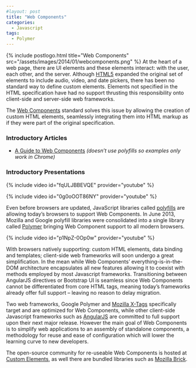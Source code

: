 ```yaml
---
#layout: post
title: "Web Components"
categories:
  - Javascript
tags:
  - Polymer
---
```


{% include postlogo.html title="Web Components" src="/assets/images/2014/01/webcomponents.png" %} At the heart of a web page, there are UI elements and these elements interact: with the user, each other, and the server. Although [HTML5](http://dev.w3.org/html5/markup/elements.html) expanded the original set of elements to include audio, video, and date pickers, there has been no standard way to define custom elements. Elements not specified in the HTML specification have had no support thrusting this responsibility onto client-side and server-side web frameworks.

The [Web Components](http://w3c.github.io/webcomponents/explainer/) standard solves this issue by allowing the creation of custom HTML elements, seamlessly integrating them into HTML markup as if they were part of the original specification.

### Introductory Articles
- [A Guide to Web Components](http://css-tricks.com/modular-future-web-components/) _(doesn’t use polyfills so examples only work in Chrome)_

### Introductory Presentations

{% include video id="fqULJBBEVQE" provider="youtube" %}

{% include video id="0g0oOOT86NY" provider="youtube" %}

Even before browsers are updated, JavaScript libraries called [polyfills](http://en.wikipedia.org/wiki/Polyfill) are allowing today’s browsers to support Web Components. In June 2013, Mozilla and Google polyfill libraries were consolidated into a single library called [Polymer](http://www.polymer-project.org/) bringing Web Component support to all modern browsers.

{% include video id="p1NpZ-0Op0w" provider="youtube" %}

With browsers natively supporting: custom HTML elements, data binding and templates; client-side web frameworks will soon undergo a great simplification. In the mean while Web Components’ everything-is-in-the-DOM architecture encapsulates all new features allowing it to coexist with methods employed by most Javascript frameworks. Transitioning between AngularJS directives or Bootstrap UI is seamless since Web Components cannot be differentiated from core HTML tags, meaning today’s frameworks already offer full support – leaving no reason to delay migration.

Two web frameworks, Google Polymer and [Mozilla X-Tags](http://www.x-tags.org/) specifically target and are optimized for Web Components, while other client-side Javascript frameworks such as [AngularJS](http://angularjs.org/) are committed to full support upon their next major release. However the main goal of Web Components is to simplify web applications to an assembly of standalone components, a methodology for reuse and ease of configuration which will lower the learning curve to new developers.

The open-source community for re-useable Web Components is hosted at [Custom Elements](http://customelements.io/), as well there are bundled libraries such as [Mozilla Brick](http://mozilla.github.io/brick/).

